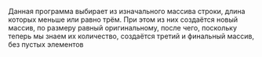 Данная программа выбирает из изначального массива строки, длина которых меньше или равно трём. При этом из них создаётся новый массив, по размеру равный оригинальному, после чего, поскольку теперь мы знаем их количество, создаётся третий и финальный массив, без пустых элементов
